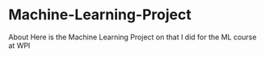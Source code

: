 # Machine-Learning-Project
About Here is the Machine Learning Project on that I did for the ML course at WPI
